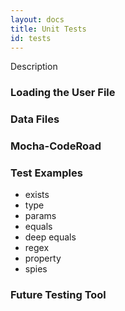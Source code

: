 ```yaml
---
layout: docs
title: Unit Tests
id: tests
---
```


Description

### Loading the User File

### Data Files

### Mocha-CodeRoad

### Test Examples

* exists
* type
* params
* equals
* deep equals
* regex
* property
* spies

### Future Testing Tool
